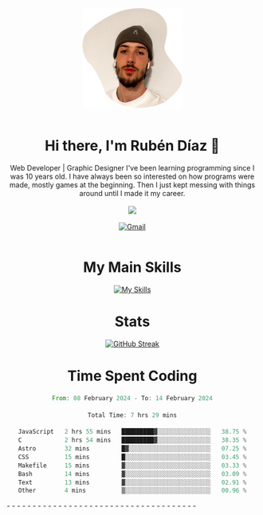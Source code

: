 <div align="center">
	<img height=200 width=200 src="./.img/yo_github_pfp.png" alt="Rubén Díaz" width=200/><br><br>
	
	
 # Hi there, I'm Rubén Díaz 👋

  Web Developer | Graphic Designer
  I've been learning programming since I was 10 years old. I have always been so interested on how programs were made, mostly games at the beginning. Then I just kept messing with things around until I made it my career.
  <br>
  <br>
  <a href="https://www.github.com/rubendiazzz" target="_blank" rel="noreferrer"><img
src="https://img.shields.io/github/followers/rubendiazzz?logo=github&style=for-the-badge&color=red" /></a>


  <a href="mailto:rubendfraga@gmail.com">![Gmail](https://img.shields.io/badge/Gmail-D14836?style=for-the-badge&logo=gmail&logoColor=white)</a><br><br>

  # My Main Skills
  [![My Skills](https://skillicons.dev/icons?i=js,html,css,c,cpp,cs,react,astro,mysql,mongo)](https://skillicons.dev)

  # Stats
  [![GitHub Streak](https://streak-stats.demolab.com?user=rubendiazzz&theme=nord&hide_border=true&border_radius=80&background=45%2C1E2945%2C000000)](https://git.io/streak-stats)


# Time Spent Coding
<!--START_SECTION:waka-->

```rust
From: 08 February 2024 - To: 14 February 2024

Total Time: 7 hrs 29 mins

JavaScript   2 hrs 55 mins   █████████▓░░░░░░░░░░░░░░░   38.75 %
C            2 hrs 54 mins   █████████▓░░░░░░░░░░░░░░░   38.35 %
Astro        32 mins         █▓░░░░░░░░░░░░░░░░░░░░░░░   07.25 %
CSS          15 mins         █░░░░░░░░░░░░░░░░░░░░░░░░   03.45 %
Makefile     15 mins         ▓░░░░░░░░░░░░░░░░░░░░░░░░   03.33 %
Bash         14 mins         ▓░░░░░░░░░░░░░░░░░░░░░░░░   03.09 %
Text         13 mins         ▓░░░░░░░░░░░░░░░░░░░░░░░░   02.91 %
Other        4 mins          ▒░░░░░░░░░░░░░░░░░░░░░░░░   00.96 %
```

<!--END_SECTION:waka-->
</div>
-
-
-
-
-
-
-
-
-
-
-
-
-
-
-
-
-
-
-
-
-
-
-
-
-
-
-
-
-
-
-
-
-
-
-
-
-
